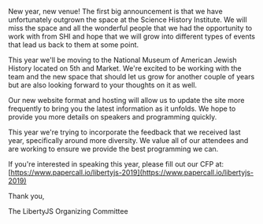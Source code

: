 New year, new venue! The first big announcement is that we have unfortunately outgrown the space at the Science History Institute. We will miss the space and all the wonderful people that we had the opportunity to work with from SHI and hope that we will grow into different types of events that lead us back to them at some point.

This year we'll be moving to the National Museum of American Jewish History located on 5th and Market. We're excited to be working with the team and the new space that should let us grow for another couple of years but are also looking forward to your thoughts on it as well.

Our new website format and hosting will allow us to update the site more frequently to bring you the latest information as it unfolds. We hope to provide you more details on speakers and programming quickly.

This year we're trying to incorporate the feedback that we received last year, specifically around more diversity. We value all of our attendees and are working to ensure we provide the best programming we can.

If you're interested in speaking this year, please fill out our CFP at: [https://www.papercall.io/libertyjs-2019](https://www.papercall.io/libertyjs-2019)


Thank you,

The LibertyJS Organizing Committee
